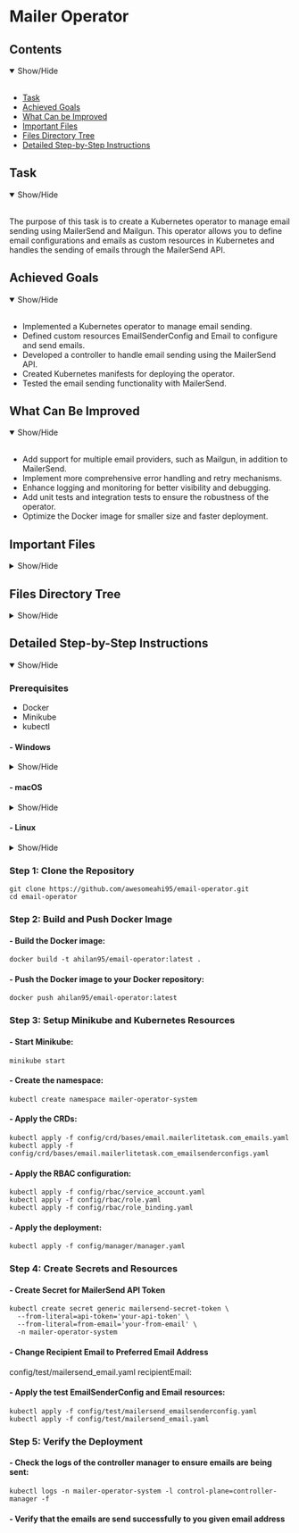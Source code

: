 # Mailer Operator

## Contents
<details open>
<summary>Show/Hide</summary>
<br>

- [Task](#Task)
- [Achieved Goals](#Achieved_Goals)
- [What Can be Improved](#What_Can_Be_Improved)
- [Important Files](#Important_Files)
- [Files Directory Tree](#Files_Directory_Tree)
- [Detailed Step-by-Step Instructions](#Detailed_Step-by-Step_Instructions)
</details>

## Task
<details open>
<a name="Task"></a>
<summary>Show/Hide</summary>
<br>

The purpose of this task is to create a Kubernetes operator to manage email sending using MailerSend and Mailgun. This operator allows you to define email configurations and emails as custom resources in Kubernetes and handles the sending of emails through the MailerSend API.

</details>

<a name="Achieved_Goals"></a>

## Achieved Goals
<details open>
<a name="Achieved_Goals"></a>
<summary>Show/Hide</summary>
<br>

- Implemented a Kubernetes operator to manage email sending.
- Defined custom resources EmailSenderConfig and Email to configure and send emails.
- Developed a controller to handle email sending using the MailerSend API.
- Created Kubernetes manifests for deploying the operator.
- Tested the email sending functionality with MailerSend.
</details>

<a name="What_Can_Be_Improved"></a>

## What Can Be Improved
<details open>

<summary>Show/Hide</summary>
<br>

- Add support for multiple email providers, such as Mailgun, in addition to MailerSend.
- Implement more comprehensive error handling and retry mechanisms.
- Enhance logging and monitoring for better visibility and debugging.
- Add unit tests and integration tests to ensure the robustness of the operator.
- Optimize the Docker image for smaller size and faster deployment.
</details>

<a name="Important_Files"></a>

## Important Files
<details>

<summary>Show/Hide</summary>
<br>

- main.go: Entry point for the manager that starts the controller.
- api/v1/email_types.go: Contains the definitions for the custom resources EmailSenderConfig and Email.
- controllers/email_controller.go: Contains the logic for reconciling Email resources and sending emails through MailerSend.
- config/manager/manager.yaml: Kubernetes manifest for deploying the controller manager.
- config/crd/bases/email.mailerlitetask.com_emails.yaml: Custom Resource Definition (CRD) for the Email resource.
- config/crd/bases/email.mailerlitetask.com_emailsenderconfigs.yaml: Custom Resource Definition (CRD) for the EmailSenderConfig resource.
- config/rbac/role.yaml, config/rbac/role_binding.yaml, config/rbac/service_account.yaml: RBAC configuration for the operator.
- config/test/mailersend_emailsenderconfig.yaml: Sample EmailSenderConfig resource for MailerSend.
- config/test/mailersend_email.yaml: Sample Email resource for testing email sending.

</details>

<a name="Files_Directory_Tree"></a>

## Files Directory Tree
<details>

<summary>Show/Hide</summary>
<br>

mailer-operator/
├── api/
│   └── v1/
│       ├── email_types.go
│       └── zz_generated.deepcopy.go
├── config/
│   ├── crd/
│   │   └── bases/
│   │       ├── email.mailerlitetask.com_emails.yaml
│   │       └── email.mailerlitetask.com_emailsenderconfigs.yaml
│   ├── manager/
│   │   └── manager.yaml
│   ├── rbac/
│   │   ├── role.yaml
│   │   ├── role_binding.yaml
│   │   └── service_account.yaml
│   └── test/
│       ├── mailersend_email.yaml
│       └── mailersend_emailsenderconfig.yaml
├── controllers/
│   └── email_controller.go
├── Dockerfile
├── go.mod
├── go.sum
└── main.go

</details>

<a name="Detailed_Step-by-Step_Instructions"></a>

## Detailed Step-by-Step Instructions
<details open>

<summary>Show/Hide</summary>


### Prerequisites
- Docker
- Minikube
- kubectl


#### - Windows
<details>
<summary>Show/Hide</summary>
- Install Docker Desktop from here.
- Install Minikube from here.
- Install kubectl from here.
</details>

#### - macOS
<details>
<summary>Show/Hide</summary>

- Install Docker Desktop from here.
- Install Minikube using Homebrew
```
brew install minikube
minikube start
```
- Install kubectl using Homebrew:
```
brew install kubectl
```

</details>

#### - Linux
<details>
<summary>Show/Hide</summary>

- Install Docker from here.
- Install Minikube from here.
- Install kubectl from here.

</details>

### Step 1: Clone the Repository

```
git clone https://github.com/awesomeahi95/email-operator.git
cd email-operator
```

### Step 2: Build and Push Docker Image
#### - Build the Docker image:

```
docker build -t ahilan95/email-operator:latest .
```

#### - Push the Docker image to your Docker repository:

```
docker push ahilan95/email-operator:latest
```

### Step 3: Setup Minikube and Kubernetes Resources
#### - Start Minikube:

```
minikube start
```

#### - Create the namespace:

```
kubectl create namespace mailer-operator-system
```

#### - Apply the CRDs:

```
kubectl apply -f config/crd/bases/email.mailerlitetask.com_emails.yaml
kubectl apply -f config/crd/bases/email.mailerlitetask.com_emailsenderconfigs.yaml
```

#### - Apply the RBAC configuration:

```
kubectl apply -f config/rbac/service_account.yaml
kubectl apply -f config/rbac/role.yaml
kubectl apply -f config/rbac/role_binding.yaml
```

#### - Apply the deployment:

```
kubectl apply -f config/manager/manager.yaml
```

### Step 4: Create Secrets and Resources
#### - Create Secret for MailerSend API Token

```
kubectl create secret generic mailersend-secret-token \
  --from-literal=api-token='your-api-token' \
  --from-literal=from-email='your-from-email' \
  -n mailer-operator-system
```

#### - Change Recipient Email to Preferred Email Address

config/test/mailersend_email.yaml
recipientEmail: <preferred email address>

#### - Apply the test EmailSenderConfig and Email resources:

```
kubectl apply -f config/test/mailersend_emailsenderconfig.yaml
kubectl apply -f config/test/mailersend_email.yaml
```

### Step 5: Verify the Deployment
#### - Check the logs of the controller manager to ensure emails are being sent:

```
kubectl logs -n mailer-operator-system -l control-plane=controller-manager -f
```

#### - Verify that the emails are send successfully to you given email address

</details>
